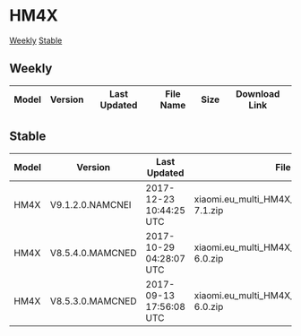 # HM4X
[Weekly](#Weekly)  [Stable](#Stable)
## Weekly
| Model | Version | Last Updated | File Name | Size | Download Link |
| ---- | ---- | ---- | ---- | ---- | ---- |
## Stable
| Model | Version | Last Updated | File Name | Size | Download Link |
| ---- | ---- | ---- | ---- | ---- | ---- |
| HM4X | V9.1.2.0.NAMCNEI | 2017-12-23 10:44:25 UTC | xiaomi.eu_multi_HM4X_V9.1.2.0.NAMCNEI_v9-7.1.zip | 1.2 GB | [SourceForge](https://sourceforge.net/projects/xiaomi-eu-multilang-miui-roms/files/xiaomi.eu/MIUI-STABLE-RELEASES/MIUIv9.1/xiaomi.eu_multi_HM4X_V9.1.2.0.NAMCNEI_v9-7.1.zip/download) |
| HM4X | V8.5.4.0.MAMCNED | 2017-10-29 04:28:07 UTC | xiaomi.eu_multi_HM4X_V8.5.4.0.MAMCNED_v8-6.0.zip | 1.0 GB | [SourceForge](https://sourceforge.net/projects/xiaomi-eu-multilang-miui-roms/files/xiaomi.eu/MIUI-STABLE-RELEASES/MIUIv8.5/xiaomi.eu_multi_HM4X_V8.5.4.0.MAMCNED_v8-6.0.zip/download) |
| HM4X | V8.5.3.0.MAMCNED | 2017-09-13 17:56:08 UTC | xiaomi.eu_multi_HM4X_V8.5.3.0.MAMCNED_v8-6.0.zip | 1.0 GB | [SourceForge](https://sourceforge.net/projects/xiaomi-eu-multilang-miui-roms/files/xiaomi.eu/MIUI-STABLE-RELEASES/MIUIv8.5/xiaomi.eu_multi_HM4X_V8.5.3.0.MAMCNED_v8-6.0.zip/download) |
